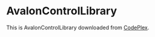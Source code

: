 # AvalonControlLibrary

This is AvalonControlLibrary downloaded from [CodePlex](http://avaloncontrolslib.codeplex.com).
